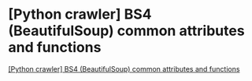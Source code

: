 # [Python crawler] BS4 (BeautifulSoup) common attributes and functions
[[Python crawler] BS4 (BeautifulSoup) common attributes and functions](https://aiwithcloud.com/2022/09/15/python_crawler_bs4_beautifulsoup_common_attributes_and_functions/)